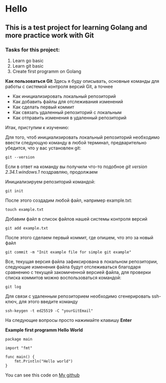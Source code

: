 # Hello
## This is a test project for learning Golang and more practice work with Git

### Tasks for this project:
1. Learn go basic
2. Learn git basic
3. Create first programm on Golang


**Как пользоваться Git**
Здесь я буду описывать, основные команды для работы с системой контроля версий Git, а точнее
- Как инициализировать локальный репозиторий
- Как добавить файлы для отслеживания изменений
- Как сделать первый коммит
- Как связать удаленный репозиторий с локальным
- Как отправить изменения в удаленный репозиторий

Итак, приступим к изучению:

Для того, чтоб инициализировать локальный репозиторий необходимо ввести следующую команду в любой терминал, предварительно убедится, что у вас установлен git: 
```
git --version
```
Если в ответ на команду вы получили что-то подобное _git version 2.34.1.windows.1_ поздравляю, продолжаем


Инициализируем репозиторий командой:
```
git init
```

После этого создадим любой файл, например example.txt:
```
touch example.txt
```

Добавим файл в список файлов нашей системы контроля версий
```
git add example.txt
```

После этого сделаем первый коммит, где опишем, что это за новый файл
```
git commit -m "Init example file for simple git example"
```

Все, текущая версия файла зафиксирована в локальном репозитории, следующие изменения файла будут отслеживаться благодаря сравнению с текущей закомиченной версией файла, для проверки списка коммитов можно воспользоваться командой:
```
git log
```

Для связи с удаленным репозиторием необходимо сгенерировать ssh-ключ, для этого введите команду
```
ssh-keygen -t ed25519 -C "yourGitEmail"
```
На следующие вопросы просто нажимайте клавишу **Enter**


**Example first programm Hello World**

```
package main

import "fmt"

func main() {
	fmt.Println("Hello world")
}
```

You can see this code on [My github](https://github.com/xraze666/first-project "First project Golang")


